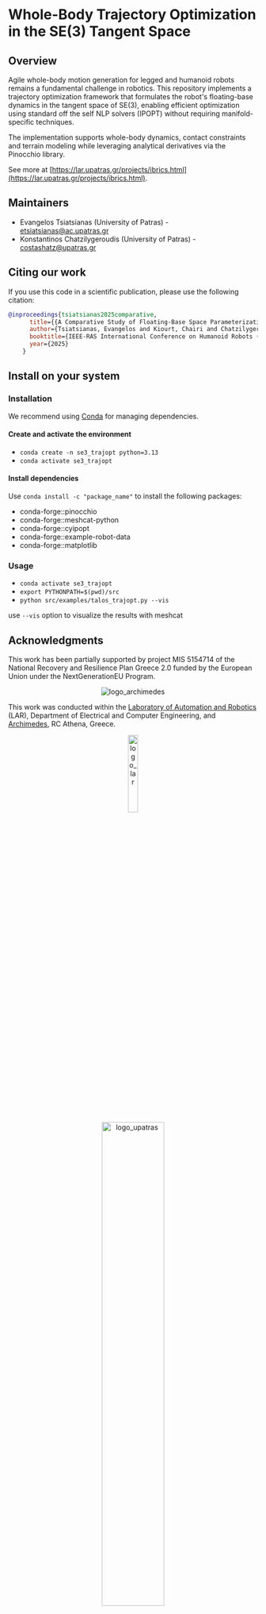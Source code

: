 # Whole-Body Trajectory Optimization in the SE(3) Tangent Space

## Overview

Agile whole-body motion generation for legged and humanoid robots remains a fundamental challenge in robotics. This repository implements a trajectory optimization framework that formulates the robot's floating-base dynamics in the tangent space of SE(3), enabling efficient optimization using standard off the self NLP solvers (IPOPT) without requiring manifold-specific techniques.

The implementation supports whole-body dynamics, contact constraints and terrain modeling while leveraging analytical derivatives via the Pinocchio library. 

See more at [https://lar.upatras.gr/projects/ibrics.html](https://lar.upatras.gr/projects/ibrics.html).

## Maintainers

- Evangelos Tsiatsianas (University of Patras) - etsiatsianas@ac.upatras.gr
- Konstantinos Chatzilygeroudis (University of Patras) - costashatz@upatras.gr

## Citing our work

If you use this code in a scientific publication, please use the following citation:

```bibtex
@inproceedings{tsiatsianas2025comparative,
      title={{A Comparative Study of Floating-Base Space Parameterizations for Agile Whole-Body Motion Planning}},
      author={Tsiatsianas, Evangelos and Kiourt, Chairi and Chatzilygeroudis, Konstantinos},
      booktitle={IEEE-RAS International Conference on Humanoid Robots (Humanoids)},
      year={2025}
    }
```

## Install on your system

### Installation
We recommend using [Conda](https://docs.conda.io/) for managing dependencies.

#### Create and activate the environment
- `conda create -n se3_trajopt python=3.13`
- `conda activate se3_trajopt`

#### Install dependencies
Use `conda install -c "package_name"` to install the following packages:
  - conda-forge::pinocchio
  - conda-forge::meshcat-python
  - conda-forge::cyipopt
  - conda-forge::example-robot-data
  - conda-forge::matplotlib

### Usage

- `conda activate se3_trajopt`
- `export PYTHONPATH=$(pwd)/src`
- `python src/examples/talos_trajopt.py --vis`

use `--vis` option to visualize the results with meshcat

## Acknowledgments

This work has been partially supported by project MIS 5154714 of the National Recovery and Resilience Plan Greece 2.0 funded by the European Union under the NextGenerationEU Program.

<p align="center">
<img src="https://archimedesai.gr/images/logo_en.svg" alt="logo_archimedes"/>
<p/>

This work was conducted within the [Laboratory of Automation and Robotics](https://lar.ece.upatras.gr/) (LAR), Department of Electrical and Computer Engineering, and [Archimedes](https://archimedesai.gr/en/), RC Athena, Greece.

<p align="center">
<img src="http://lar.ece.upatras.gr/wp-content/uploads/sites/147/2022/10/lar_profile_alpha.png" alt="logo_lar" width="20%"/><br/>
<img src="https://www.upatras.gr/wp-content/uploads/up_2017_logo_en.png" alt="logo_upatras" width="50%"/>
</p>

